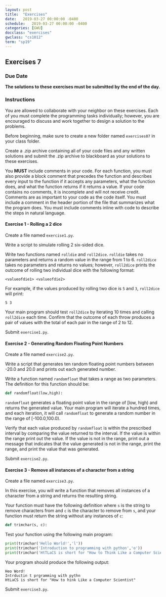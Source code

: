 ```yaml
---
layout: post
title:  "Exercises"
date:   2019-03-27 00:00:00 -0400
schedule:   2019-03-27 00:00:00 -0400
categories: [GWU]
docclass: "exercises"
gwclass: "cs1012"
term: "sp19"
---
```

<head>
  <link href="/css/syntax.css" rel="stylesheet">
</head>

## Exercises 7

### Due Date
**The solutions to these exercises must be submitted by the end of the day.**

### Instructions

You are allowed to collaborate with your neighbor on these exercises.  Each of you must complete the programming tasks individually; however, you are encouraged to discuss and work together to design a solution to the problems.

Before beginning, make sure to create a new folder named ```exercises07``` in your class folder.

Create a .zip archive containing all of your code files and any written solutions and submit the .zip archive to blackboard as your solutions to these exercises.

You **MUST** include comments in your code.  For each function, you must also provide a block comment that precedes the function and describes every input to the function if it accepts any parameters, what the function does, and what the function returns if it returns a value.  If your code contains no comments, it is incomplete and will not receive credit.  Comments are as important to your code as the code itself.  You must include a comment in the header portion of the file that summarizes what the program does.  You must include comments inline with code to describe the steps in natural language.

#### Exercise 1 - Rolling a 2 dice
Create a file named ```exercise1.py```.

Write a script to simulate rolling 2 six-sided dice.  

Write two functions named ```rolldie``` and ```roll2dice```.  ```rolldie``` takes no parameters and returns a random value in the range from 1 to 6.  ```roll2dice``` takes no parameters and returns no values; however, ```roll2dice``` prints the outcome of rolling two individual dice with the following format:

```
<valueofdie1> <valueofdie2>
```

For example, if the values produced by rolling two dice is ```5``` and ```3```, ```roll2dice``` will print:

```
5 3
```

Your main program should test ```roll2dice``` by iterating 10 times and calling ```roll2dice``` each time.  Confirm that the outcome of each throw produces a pair of values with the total of each pair in the range of 2 to 12.

Submit ```exercise1.py```.

#### Exercise 2 - Generating Random Floating Point Numbers
Create a file named ```exercise2.py```.

Write a script that generates ten random floating point numbers between -20.0 and 20.0 and prints out each generated number.  

Write a function named ```randomfloat``` that takes a range as two parameters.  The definition for this function should be:

```python
def randomfloat(low,high):
```

```randomfloat``` generates a floating point value in the range of [low, high) and returns the generated value.  Your main program will iterate a hundred times, and each iteration, it will call ```randomfloat``` to generate a random number in the range of [-100.0,100.0).

Verify that each value produced by ```randomfloat``` is within the prescribed interval by comparing the value returned to the interval.  If the value is within the range print out the value.  If the value is not in the range, print out a message that indicates that the value generated is not in the range, print the range, and print the value that was generated.

Submit ```exercise2.py```.

#### Exercise 3 - Remove all instances of a character from a string
Create a file named ```exercise3.py```.

In this exercise, you will write a function that removes all instances of a character from a string and returns the resulting string.

Your function must have the following definition where ```s``` is the string to remove characters from and ```c``` is the character to remove from ```s```, and your function must return the string without any instances of ```c```:
```python
def trimchar(s, c):
```

Test your function using the following main program:

```python
print(trimchar('Hello World!','l'))
print(trimchar('Introduction to programming with python','o'))
print(trimchar('HtTLaCS is short for "How to Think Like a Computer Scientist"','T'))
```

Your program should produce the following output:
```
Heo Word!
Intrductin t prgramming with pythn
HtLaCS is short for "How to hink Like a Computer Scientist"
```

Submit ```exercise3.py```.
